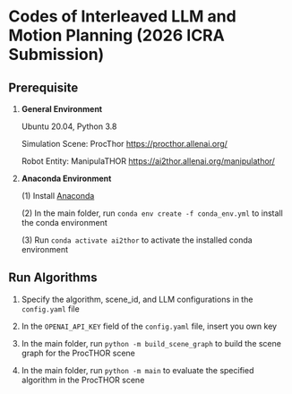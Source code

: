 
# Codes of Interleaved LLM and Motion Planning (2026 ICRA Submission)

## Prerequisite

1. **General Environment**

   Ubuntu 20.04, Python 3.8

   Simulation Scene: ProcThor https://procthor.allenai.org/

   Robot Entity: ManipulaTHOR https://ai2thor.allenai.org/manipulathor/

2. **Anaconda Environment**

   (1) Install [Anaconda](https://www.anaconda.com/)

   (2) In the main folder, run `conda env create -f conda_env.yml` to install the conda environment

   (3) Run `conda activate ai2thor` to activate the installed conda environment

## Run Algorithms

1. Specify the algorithm, scene_id, and LLM configurations in the `config.yaml` file

2. In the `OPENAI_API_KEY` field of the `config.yaml` file, insert you own key
 
3. In the main folder, run `python -m build_scene_graph` to build the scene graph for the ProcTHOR scene

4. In the main folder, run `python -m main` to evaluate the specified algorithm in the ProcTHOR scene
